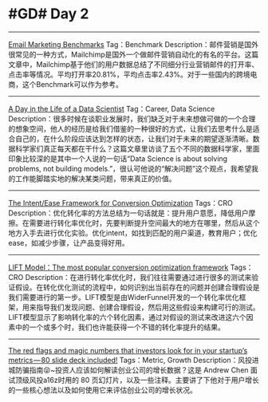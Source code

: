 # #GD# Day 2


---

[Email Marketing Benchmarks](https://mailchimp.com/resources/email-marketing-benchmarks/)
Tag：Benchmark
Description：邮件营销是国外很常见的一种方式，Mailchimp是国外一个做邮件营销自动化的有名的平台。这篇文章中，Mailchimp基于他们的用户数据总结了不同细分行业营销邮件的打开率、点击率等情况。平均打开率20.81%，平均点击率2.43%。对于一些国内的跨境电商，这个Benchmark可以作为参考。


---

[A Day in the Life of a Data Scientist](https://www.kdnuggets.com/2017/11/day-life-data-scientist.html)
Tag：Career, Data Science
Description：很多时候在谈职业发展时，我们缺乏对于未来想做可做的一个合理的想象空间，他人的经历是给我们借鉴的一种很好的方式，让我们去思考什么是适合自己的，在什么阶段应该达到怎样的状态，让我们对于未来的期望逐渐清晰。数据科学家们真正每天都在干什么？这篇文章里访谈了五个不同的数据科学家，里面印象比较深的是其中一个人说的一句话“Data Science is about solving problems, not building models.”，很认可他说的“解决问题”这个观点，我希望我的工作能脚踏实地的解决某类问题，带来真正的价值。


---

[The Intent/Ease Framework for Conversion Optimization](https://www.growthengblog.com/blog/2018/10/1/the-intentease-framework-for-conversion-optimization)
Tags：CRO
Description：优化转化率的方法总结为一句话就是：提升用户意愿，降低用户摩擦。在需要进行转化率优化时，先要判断提升空间最大的地方在哪里，然后从这个地方入手去进行优化实验。优化intent，如找到匹配的用户渠道，教育用户；优化ease，如减少步骤，让产品变得好用。


---

[LIFT Model：The most popular conversion optimization framework](https://www.widerfunnel.com/conversion-optimization-framework/)
Tags：CRO
Description：在进行转化率优化时，我们往往需要通过进行很多的测试来验证假设。在转化优化测试的流程中，如何识别出当前存在的问题并创建合理假设是我们需要进行的第一步。LIFT模型是由WiderFunnel开发的一个转化率优化框架，用来指导我们发现问题、创建合理假设，然后用这些假设来构建可行的测试。LIFT模型显示了影响转化率的六个转化因素，通过对假设的测试来改进这六个因素中的一个或多个时，我们也许能获得一个不错的转化率提升的结果。


---

[The red flags and magic numbers that investors look for in your startup’s metrics — 80 slide deck included!](https://andrewchen.co/investor-metrics-deck/)
Tags：Metric, Growth
Description：风投进城防骗指南😝~投资人应该如何解读创业公司的增长数据？这是 Andrew Chen 面试顶级风投a16z时用的 80 页幻灯片，以及一些注释。主要讲了下他对于用户增长的一些核心想法以及如何使用它来评估创业公司的增长状况。
